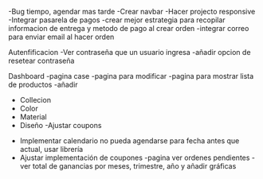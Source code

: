 
-Bug tiempo, agendar mas tarde 
-Crear navbar 
-Hacer projecto responsive
-Integrar pasarela de pagos
-crear mejor estrategia para recopilar informacion de entrega y metodo de pago al crear orden
-integrar correo para enviar email al hacer orden

Autenfificacion
-Ver contraseña que un usuario ingresa
-añadir opcion de resetear contraseña

Dashboard
-pagina case
 -pagina para modificar
 -pagina para mostrar lista de productos
-añadir
- Collecion
- Color
- Material
- Diseño
-Ajustar coupons
* Implementar calendario no pueda agendarse para fecha antes que actual, usar librería
* Ajustar implementación de coupones
-pagina ver ordenes pendientes
-ver total de ganancias por meses, trimestre, año y añadir gráficas

